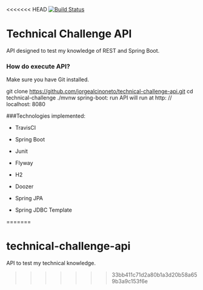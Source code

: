 <<<<<<< HEAD
[![Build Status](https://travis-ci.com/jorgealcinoneto/technical-challenge-api.svg?branch=master)](https://travis-ci.com/jorgealcinoneto/technical-challenge-api)

# Technical Challenge API
API designed to test my knowledge of REST and Spring Boot.
### How do execute API?
Make sure you have Git installed.

git clone https://github.com/jorgealcinoneto/technical-challenge-api.git
cd technical-challenge
./mvnw spring-boot: run
API will run at http: // localhost: 8080

###Technologies implemented:

* TravisCI

* Spring Boot

* Junit

* Flyway

* H2

* Doozer

* Spring JPA

* Spring JDBC Template

=======
# technical-challenge-api
API to test my technical knowledge.
>>>>>>> 33bb411c71d2a80b1a3d20b58a659b3a9c153f6e

